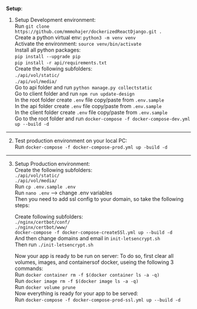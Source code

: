 **Setup**:

1. Setup Development environment: <br>
   Run `git clone https://github.com/mmmohajer/dockerizedReactDjango.git .` <br>
   Create a python virtual env: `python3 -m venv venv` <br>
   Activate the environment: `source venv/bin/activate` <br>
   Install all python packages: <br>
   `pip install --upgrade pip` <br>
   `pip install -r api/requirements.txt` <br>
   Create the following subfolders: <br>
   `./api/vol/static/` <br>
   `./api/vol/media/` <br>
   Go to api folder and run `python manage.py collectstatic` <br>
   Go to client folder and run `npm run update-design` <br>
   In the root folder create `.env` file copy/paste from `.env.sample` <br>
   In the api folder create `.env` file copy/paste from `.env.sample` <br>
   In the client folder create `.env` file copy/paste from `.env.sample` <br>
   Go to the root folder and run `docker-compose -f docker-compose-dev.yml up --build -d` <br>

<hr>

2. Test production environment on your local PC: <br>
   Run `docker-compose -f docker-compose-prod.yml up -build -d`

<hr>

3. Setup Production environment: <br>
   Create the following subfolders: <br>
   `./api/vol/static/` <br>
   `./api/vol/media/` <br>
   Run `cp .env.sample .env` <br>
   Run `nano .env` --> change .env variables <br>
   Then you need to add ssl config to your domain, so take the following steps: <br>

   Create following subfolders: <br>
   `./nginx/certbot/conf/` <br>
   `./nginx/certbot/www/` <br>
   `docker-compose -f docker-compose-createSSl.yml up --build -d` <br>
   And then change domains and email in `init-letsencrypt.sh` <br>
   Then run `./init-letsencrypt.sh` <br>

   Now your app is ready to be run on server:
   To do so, first clear all volumes, images, and containersof docker, useing the following 3 commands: <br>
   Run `docker container rm -f $(docker container ls -a -q)` <br>
   Run `docker image rm -f $(docker image ls -a -q)` <br>
   Run `docker volume prune` <br>
   Now everything is ready for your app to be served: <br>
   Run `docker-compose -f docker-compose-prod-ssl.yml up --build -d`
